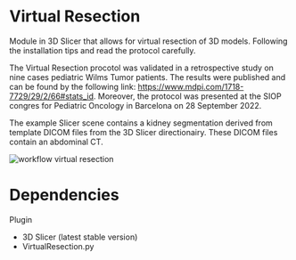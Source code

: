 # Virtual Resection

Module in 3D Slicer that allows for virtual resection of 3D models. Following the installation tips and read the protocol carefully. 

The Virtual Resection procotol was validated in a retrospective study on nine cases pediatric Wilms Tumor patients. 
The results were published and can be found by the following link: https://www.mdpi.com/1718-7729/29/2/66#stats_id.
Moreover, the protocol was presented at the SIOP congres for Pediatric Oncology in Barcelona on 28 September 2022. 

The example Slicer scene contains a kidney segmentation derived from template DICOM files from the 3D Slicer directionairy. 
These DICOM files contain an abdominal CT. 

![workflow virtual resection](https://user-images.githubusercontent.com/104366053/191739438-2487806c-974c-481c-a058-9ab05f621999.jpg)

# Dependencies

Plugin
- 3D Slicer (latest stable version)
- VirtualResection.py

